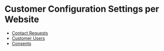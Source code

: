 <a id="website-commerce-configuration-customer"></a>

# Customer Configuration Settings per Website

* [Contact Requests](website-contact-us.md)
* [Customer Users](website-customer-users.md)
* [Consents](website-consents.md)
